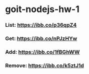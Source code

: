 # goit-nodejs-hw-1

### List: https://ibb.co/p36qpZ4
### Get: https://ibb.co/nPJzHYw
### Add: https://ibb.co/1fBGhWW
### Remove: https://ibb.co/k5ztJ1d
